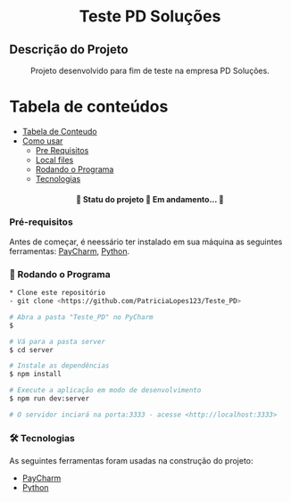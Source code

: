 <h1 align="center">Teste PD Soluções</h1>

## Descrição do Projeto
<p align="center">Projeto desenvolvido para fim de teste na empresa PD Soluções.</p>

Tabela de conteúdos
=================
<!--ts-->
  
   * [Tabela de Conteudo](#tabela-de-conteudo)
   * [Como usar](#como-usar)
      * [Pre Requisitos](#Pré-requisitos)
      * [Local files](#local-files)
      * [Rodando o Programa](#Rodando-o-programa)
      * [Tecnologias](#tecnologias)
<!--te-->


<h4 align="center"> 
	🚧  Statu do projeto 🚀 Em andamento...  🚧
</h4>



### Pré-requisitos

Antes de começar, é neessário ter instalado em sua máquina as seguintes ferramentas:
[PayCharm](https://www.jetbrains.com/pycharm/), [Python](https://www.python.org/downloads/). 

### 🎲 Rodando o Programa 

```bash
* Clone este repositório
- git clone <https://github.com/PatriciaLopes123/Teste_PD>

# Abra a pasta "Teste_PD" no PyCharm
$ 

# Vá para a pasta server
$ cd server

# Instale as dependências
$ npm install

# Execute a aplicação em modo de desenvolvimento
$ npm run dev:server

# O servidor inciará na porta:3333 - acesse <http://localhost:3333>
```

### 🛠 Tecnologias

As seguintes ferramentas foram usadas na construção do projeto:

- [PayCharm](https://www.jetbrains.com/pycharm/)
- [Python](https://www.python.org/downloads/)
